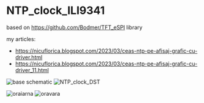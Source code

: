 # NTP_clock_ILI9341
based on https://github.com/Bodmer/TFT_eSPI library

my articles:
- https://nicuflorica.blogspot.com/2023/03/ceas-ntp-pe-afisaj-grafic-cu-driver.html
- https://nicuflorica.blogspot.com/2023/03/ceas-ntp-pe-afisaj-grafic-cu-driver_11.html

![base schematic](https://blogger.googleusercontent.com/img/b/R29vZ2xl/AVvXsEi6-zMwLfwBE5PQ6-hF8jh4vcFsefwSgLjdP73n8T32Za7Q5GDflfV0rXg46E-BKuF4CAap5Op0EsU_1lPAdg4N_h09DRa75FOovGO2_s96JpvXbipkeRzpI0zlqoH0fQbfqJIRBC_avkQkLA0-rrvrUKqHIcx5ErzuHyqOPvH_d6JmvvcRYnBu1XnneQ/w138-h200/NTP_clock_ILI9341_sch.png)
![NTP_clock_DST](https://blogger.googleusercontent.com/img/b/R29vZ2xl/AVvXsEjJ6-SXtDgCypT6vQTdJtHo2aV38IfN17kaiG-o6z1kIhcJaFTnDwtvu8zh7OUbpTOKdlST_nGGrSvSNk4M9vzemU0k0yTrgsIysB518oWxy2BaN62D0l0YWG-weKTUFNjotOjQd0qvBiNiL0MuiFnX_RQXPQ9p-PGGdiF3UqOpMrcEczJDDMJ8QVdVBg/w188-h200/NTP_clock_DST_ILI9341_sch.png)

![oraiarna](https://blogger.googleusercontent.com/img/b/R29vZ2xl/AVvXsEgymWukRETm1bibjqnN3QHE_dVgmiLlOb4tJaRg-Kvi7ahsoAxvgcsTnP1TkrAIgyVSQ5VzCmt4ozgIaqc2EXwI_bV0rZ1FrDO6-NvqJfO6LVj1ETfOw2uezxe5oMu2MadIzuFlD1llQjblnPgczggOKurZV0wPHFW6o0L6qa9peS4aC8uytJE5L_Olww/w200-h150/ora_iarna.jpg)
![oravara](https://blogger.googleusercontent.com/img/b/R29vZ2xl/AVvXsEhjD2OaxFsei4kr7bgZr0IVFGcBTjmFLCtjsebVRfoAWL72amKAEy46xtb8ohIs3SVRXvj_o1M3rhWchKqTFqAPXct4g6TTyMopgEGuqfYIv96dZPQMjLCS5PG2oQ13weHi1DKXej30wjpdwYvNXeOwa9wC3j04oZq5OuKSyNO0lYrzkY2pTQJD3QtDlQ/w200-h150/ora_vara.jpg)
